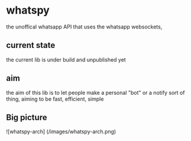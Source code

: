 
# whatspy
the unoffical whatsapp API that uses the whatsapp websockets, 

## current state
the current lib is under build and unpublished yet

## aim
the aim of this lib is to let people make a personal "bot" 
or a notify sort of thing, aiming to be fast, efficient, simple

## Big picture
![whatspy-arch] (/images/whatspy-arch.png)
